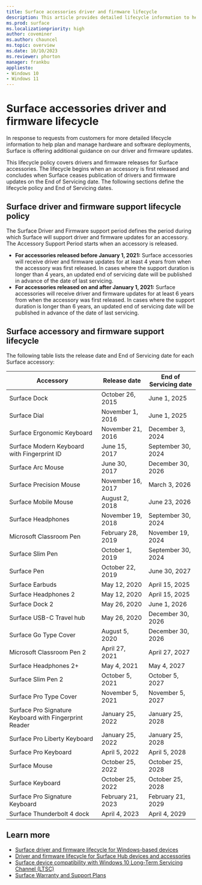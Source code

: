 ```yaml
---
title: Surface accessories driver and firmware lifecycle
description: This article provides detailed lifecycle information to help plan and manage deployment of Surface accessories. 
ms.prod: surface
ms.localizationpriority: high
author: coveminer
ms.author: chauncel
ms.topic: overview
ms.date: 10/10/2023
ms.reviewer: phorton
manager: frankbu
appliesto:
- Windows 10
- Windows 11
---
```


# Surface accessories driver and firmware lifecycle

In response to requests from customers for more detailed lifecycle information to help plan and manage hardware and software deployments, Surface is offering additional guidance on our driver and firmware updates.

This lifecycle policy covers drivers and firmware releases for Surface accessories. The lifecycle begins when an accessory is first released and concludes when Surface ceases publication of drivers and firmware updates on the End of Servicing date. The following sections define the lifecycle policy and End of Servicing dates.

## Surface driver and firmware support lifecycle policy

The Surface Driver and Firmware support period defines the period during which Surface will support driver and firmware updates for an accessory. The Accessory Support Period starts when an accessory is released.

- **For accessories released before January 1, 2021:** Surface accessories will receive driver and firmware updates for at least 4 years from when the accessory was first released. In cases where the support duration is longer than 4 years, an updated end of servicing date will be published in advance of the date of last servicing.
- **For accessories released on and after January 1, 2021:** Surface accessories will receive driver and firmware updates for at least 6 years from when the accessory was first released. In cases where the support duration is longer than 6 years, an updated end of servicing date will be published in advance of the date of last servicing.

## Surface accessory and firmware support lifecycle

The following table lists the release date and End of Servicing date for each Surface accessory:

Accessory                                            | Release date        | End of Servicing date
-----------------------------------------------------|---------------------|---------------------
Surface Dock                                         | October 26, 2015    | June 1, 2025
Surface Dial                                         | November 1, 2016    | June 1, 2025
Surface Ergonomic Keyboard                           | November 21, 2016   | December 3, 2024
Surface Modern Keyboard with Fingerprint ID          | June 15, 2017       | September 30, 2024
Surface Arc Mouse                                    | June 30, 2017       | December 30, 2026
Surface Precision Mouse                              | November 16, 2017   | March 3, 2026
Surface Mobile Mouse                                 | August 2, 2018      | June 23, 2026
Surface Headphones                                   | November 19, 2018   | September 30, 2024
Microsoft Classroom Pen                              | February 28, 2019   | November 19, 2024
Surface Slim Pen                                     | October 1, 2019     | September 30, 2024
Surface Pen                                          | October 22, 2019    | June 30, 2027
Surface Earbuds                                      | May 12, 2020        | April 15, 2025
Surface Headphones 2                                 | May 12, 2020        | April 15, 2025
Surface Dock 2                                       | May 26, 2020        | June 1, 2026
Surface USB-C Travel hub                             | May 26, 2020        | December 30, 2026
Surface Go Type Cover                                | August 5, 2020      | December 30, 2026
Microsoft Classroom Pen 2                            | April 27, 2021      | April 27, 2027
Surface Headphones 2+                                | May 4, 2021         | May 4, 2027
Surface Slim Pen 2                                   | October 5, 2021     | October 5, 2027
Surface Pro Type Cover                               | November 5, 2021    | November 5, 2027
Surface Pro Signature Keyboard with Fingerprint Reader| January 25, 2022   | January 25, 2028
Surface Pro Liberty Keyboard                         | January 25, 2022    | January 25, 2028
Surface Pro Keyboard                             | April 5, 2022       | April 5, 2028
Surface Mouse                                        | October 25, 2022    | October 25, 2028
Surface Keyboard                                     | October 25, 2022    | October 25, 2028
Surface Pro Signature Keyboard                       | February 21, 2023   | February 21, 2029
Surface Thunderbolt 4 dock                           | April 4, 2023       | April 4, 2029

## Learn more

- [Surface driver and firmware lifecycle for Windows-based devices](surface-driver-firmware-lifecycle-support.md)
- [Driver and firmware lifecycle for Surface Hub devices and accessories](/surface-hub/surface-hub-driver-firmware-accessories-lifecycle)
- [Surface device compatibility with Windows 10 Long-Term Servicing Channel (LTSC)](surface-device-compatibility-with-windows-10-ltsc.md)
- [Surface Warranty and Support Plans](https://www.microsoft.com/surface/business/warranty-service-offerings-and-support)
